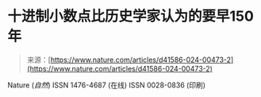 <!--yml

category: 未分类

date: 2024-05-29 13:28:59

-->

# 十进制小数点比历史学家认为的要早150年

> 来源：[https://www.nature.com/articles/d41586-024-00473-2](https://www.nature.com/articles/d41586-024-00473-2)

Nature (*自然*) ISSN 1476-4687 (在线) ISSN 0028-0836 (印刷)

